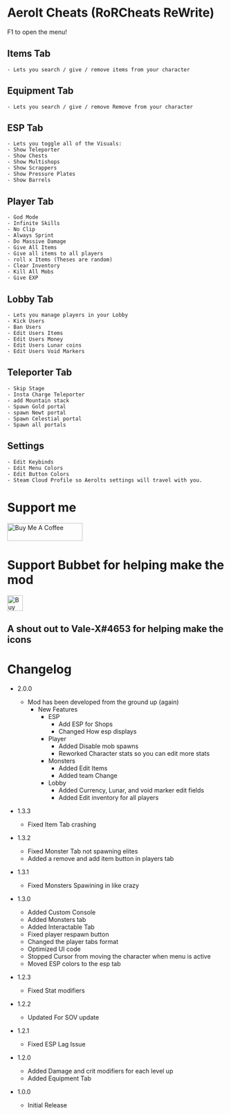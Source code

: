# Aerolt Cheats (RoRCheats ReWrite)

F1 to open the menu!

## Items Tab
	- Lets you search / give / remove items from your character
## Equipment Tab
	- Lets you search / give / remove Remove from your character
## ESP Tab
	- Lets you toggle all of the Visuals:
	- Show Teleporter
	- Show Chests
	- Show Multishops
	- Show Scrappers
	- Show Pressure Plates
	- Show Barrels
## Player Tab
	- God Mode
	- Infinite Skills
	- No Clip
	- Always Sprint
	- Do Massive Damage
	- Give All Items 
	- Give all items to all players
	- roll x Items (Theses are random)
	- Clear Inventory
	- Kill All Mobs
	- Give EXP
## Lobby Tab
	- Lets you manage players in your Lobby 
	- Kick Users
	- Ban Users
	- Edit Users Items
	- Edit Users Money
	- Edit Users Lunar coins
	- Edit Users Void Markers
## Teleporter Tab
	- Skip Stage
	- Insta Charge Teleporter
	- add Mountain stack
	- Spawn Gold portal
	- spawn Newt portal
	- Spawn Celestial portal
	- Spawn all portals
## Settings
	- Edit Keybinds
	- Edit Menu Colors
	- Edit Button Colors
	- Steam Cloud Profile so Aerolts settings will travel with you.

# Support me
<a href="https://www.buymeacoffee.com/lodington" target="_blank"><img src="https://cdn.buymeacoffee.com/buttons/default-orange.png" alt="Buy Me A Coffee" height="41" width="174"></a>

# Support Bubbet for helping make the mod
<a href='https://ko-fi.com/H2H021R7R' target='_blank'><img height='36' style='border:0px;height:36px;' src='https://cdn.ko-fi.com/cdn/kofi3.png?v=3' border='0' alt='Buy Me a Coffee at ko-fi.com' /></a>

## A shout out to Vale-X#4653 for helping make the icons

# Changelog
- 2.0.0
	- Mod has been developed from the ground up (again)
		- New Features
			- ESP
				- Add ESP for Shops
				- Changed How esp displays
			- Player
				- Added Disable mob spawns
				- Reworked Character stats so you can edit more stats
			- Monsters
				- Added Edit Items
				- Added team Change
			- Lobby
				- Added Currency, Lunar, and void marker edit fields
				- Added Edit inventory for all players
- 1.3.3
	- Fixed Item Tab crashing
- 1.3.2
	- Fixed Monster Tab not spawning elites
	- Added a remove and add item button in players tab

- 1.3.1
	- Fixed Monsters Spawining in like crazy
- 1.3.0
	- Added Custom Console
	- Added Monsters tab
	- Added Interactable Tab
	- Fixed player respawn button
	- Changed the player tabs format
	- Optimized UI code
	- Stopped Cursor from moving the character when menu is active
	- Moved ESP colors to the esp tab
- 1.2.3
	- Fixed Stat modifiers

- 1.2.2
	- Updated For SOV update

- 1.2.1
	- Fixed ESP Lag Issue

- 1.2.0
	- Added Damage and crit modifiers for each level up
	- Added Equipment Tab

- 1.0.0
	- Initial Release